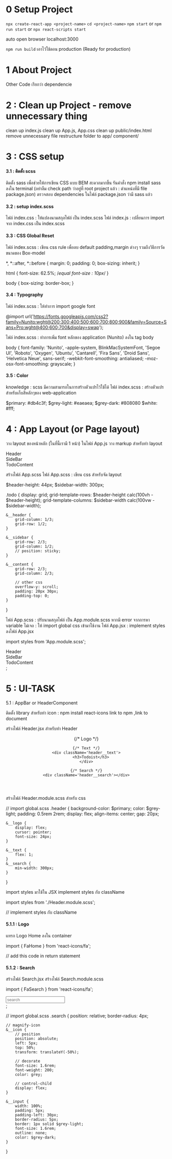 # 0 Setup Project

`npx create-react-app <project-name>`
`cd <project-name>`
`npm start` or `npm run start` or `npx react-scripts start`

auto open browser localhost:3000

`npm run build`
เอาไว้ใช้ตอน production (Ready for production)


# 1 About Project
Other Code เรียกว่า dependencie


# 2 : Clean up Project - remove unnecessary thing
clean up index.js
clean up App.js, App.css
clean up public/index.html
remove unnecessary file
restructure folder to app/ component/

# 3 : CSS setup
#### 3.1 : ติดตั้ง scss

ติดตั้ง sass เพื่อช่วยให้การเขียน CSS แบบ BEM สะดวกมากขึ้น
รันคำสั่ง npm install sass ลงใน terminal (อย่าลืม check path ว่าอยู่ที่ root project แล้ว : ตำแหน่งที่มี file package.json)
ตรวจสอบ dependencies ในไฟล์ package.json ว่ามี sass แล้ว

#### 3.2 : setup index.scss

ไฟล์ index.css : ให้แปลงนามสกุลไฟล์ เป็น index.scss
ไฟล์ index.js : เปลี่ยนการ import จาก index.css เป็น index.scss

#### 3.3 : CSS Global Reset

ไฟล์ index.scss : เขียน css rule เพื่อลบ default padding,margin ต่างๆ รวมถึงวิธีการวัดขนาดของ Box-model

*,
*::after,
*::before {
    margin: 0;
    padding: 0;
    box-sizing: inherit;
}

html {
    font-size: 62.5%; /*equal font-size : 10px*/
}

body {
    box-sizing: border-box;
}


#### 3.4 : Typography

ไฟล์ index.scss : ให้ทำการ import google font

@import url('https://fonts.googleapis.com/css2?family=Nunito:wght@200;300;400;500;600;700;800;900&family=Source+Sans+Pro:wght@400;600;700&display=swap');


ไฟล์ index.scss : ทำการเพิ่ม font หลักของ application (Nunito) ลงใน tag body

body {
    font-family: 'Nunito', -apple-system, BlinkMacSystemFont, 'Segoe UI', 'Roboto', 'Oxygen', 'Ubuntu',
        'Cantarell', 'Fira Sans', 'Droid Sans', 'Helvetica Neue', sans-serif;
    -webkit-font-smoothing: antialiased;
    -moz-osx-font-smoothing: grayscale;
}


#### 3.5 : Color

knowledge : scss มีความสามารถในการสร้างตัวแปรไว้ใช้ได้
ไฟล์ index.scss : สร้างตัวแปรสำหรับเก็บสีหลักๆของ web-application

$primary: #db4c3f;
$grey-light: #eaeaea;
$grey-dark: #808080
$white: #fff;


# 4 : App Layout (or Page layout)
วาง layout ของหน้าหลัก (ในที่นี้เรามี 1 หน้า)
ในไฟล์ App.js วาง markup สำหรับทำ layout

   <div className='todo'>
        <div className="todo__header">Header</div>
        <div className="todo__sidebar">SideBar</div>
        <div classNAme="todo_content">TodoContent</div>
    </div>


สร้างไฟล์ App.scss
ไฟล์ App.scss : เขียน css สำหรับจัด layout

$header-height: 44px;
$sidebar-width: 300px;

.todo {
    display: grid;
    grid-template-rows: $header-height calc(100vh - $header-height);
    grid-template-columns: $sidebar-width calc(100vw - $sidebar-width);

    &__header {
        grid-column: 1/3;
        grid-row: 1/2;
    }

    &__sidebar {
        grid-row: 2/3;
        grid-column: 1/2;
        // position: sticky;
    }

    &__content {
        grid-row: 2/3;
        grid-column: 2/3;

        // other css
        overflow-y: scroll;
        padding: 20px 30px;
        padding-top: 0;
    }
}


ไฟล์ App.scss : ปรับนามสกุลไฟล์ เป็น App.module.scss
หากมี error จากการหา variable ไม่เจอ : ให้ import global css เข้ามาใช้งาน
ไฟล์ App.jsx : implement styles ลงไฟล์ App.jsx

import styles from 'App.module.scss';

<div className={styles.todo}>
    <div className={styles.todo__header}>Header</div>
    <div className={styles.todo__sidebar}>SideBar</div>
    <div classNAme={styles.todo__content}>TodoContent</div>
</div>;


# 5 : UI-TASK
5.1 : AppBar or HeaderComponent

ติดตั้ง library สำหรับทำ icon : npm install react-icons link to npm ,link to document

สร้างไฟล์ Header.jsx สำหรับทำ Header

<header className='header'>
    {/* Logo */}
    <div className='header__logo'></div>

    {/* Text */}
    <div className='header__text'>
        <h3>Todoist</h3>
    </div>

    {/* Search */}
    <div className='header__search'></div>
</header>


สร้างไฟล์ Header.module.scss สำหรับ css

// import global.scss
.header {
    background-color: $primary;
    color: $grey-light;
    padding: 0.5rem 2rem;
    display: flex;
    align-items: center;
    gap: 20px;

    &__logo {
        display: flex;
        cursor: pointer;
        font-size: 24px;
    }

    &__text {
        flex: 1;
    }
    &__search {
        min-width: 300px;
    }
}


import styles มาใช้ใน JSX
implement styles กับ className

import styles from './Header.module.scss';

// implement styles กับ className

#### 5.1.1 : Logo

แทรก Logo Home ลงใน container

import { FaHome } from 'react-icons/fa';


// add this code in return statement
<div className='header__logo'>
    <FaHome />
</div>

#### 5.1.2 : Search

สร้างไฟล์ Search.jsx
สร้างไฟล์ Search.module.scss

import { FaSearch } from 'react-icons/fa';
<div className='search'>
    <span className='search__icon'>
        <FaSearch />
    </span>
    <input type='text' className='search__input' placeholder='search' />
</div>;


// import global.scss
.search {
    position: relative;
    border-radius: 4px;

    // magnify-icon
    &__icon {
        // position
        position: absolute;
        left: 5px;
        top: 50%;
        transform: translateY(-50%);

        // decorate
        font-size: 1.6rem;
        font-weight: 200;
        color: grey;

        // control-child
        display: flex;
    }

    &__input {
        width: 100%;
        padding: 5px;
        padding-left: 30px;
        border-radius: 5px;
        border: 1px solid $grey-light;
        font-size: 1.6rem;
        outline: none;
        color: $grey-dark;
    }
}